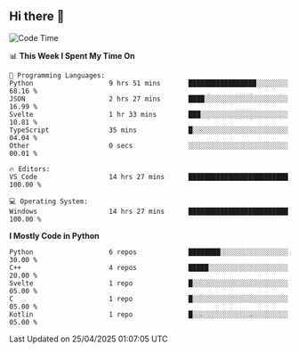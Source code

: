 ## Hi there 👋

<!--START_SECTION:waka-->
![Code Time](http://img.shields.io/badge/Code%20Time-160%20hrs%2039%20mins-blue)

📊 **This Week I Spent My Time On** 

```text
💬 Programming Languages: 
Python                   9 hrs 51 mins       █████████████████░░░░░░░░   68.16 % 
JSON                     2 hrs 27 mins       ████░░░░░░░░░░░░░░░░░░░░░   16.99 % 
Svelte                   1 hr 33 mins        ███░░░░░░░░░░░░░░░░░░░░░░   10.81 % 
TypeScript               35 mins             █░░░░░░░░░░░░░░░░░░░░░░░░   04.04 % 
Other                    0 secs              ░░░░░░░░░░░░░░░░░░░░░░░░░   00.01 % 

🔥 Editors: 
VS Code                  14 hrs 27 mins      █████████████████████████   100.00 % 

💻 Operating System: 
Windows                  14 hrs 27 mins      █████████████████████████   100.00 % 
```

**I Mostly Code in Python** 

```text
Python                   6 repos             ████████░░░░░░░░░░░░░░░░░   30.00 % 
C++                      4 repos             █████░░░░░░░░░░░░░░░░░░░░   20.00 % 
Svelte                   1 repo              █░░░░░░░░░░░░░░░░░░░░░░░░   05.00 % 
C                        1 repo              █░░░░░░░░░░░░░░░░░░░░░░░░   05.00 % 
Kotlin                   1 repo              █░░░░░░░░░░░░░░░░░░░░░░░░   05.00 % 
```




 Last Updated on 25/04/2025 01:07:05 UTC
<!--END_SECTION:waka-->
